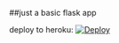 ##just a basic flask app

deploy to heroku: [![Deploy](https://www.herokucdn.com/deploy/button.png)](https://heroku.com/deploy)


